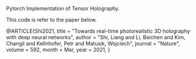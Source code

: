 Pytorch Implementation of Tensor Holography.

This code is refer to the paper below.

@ARTICLE{Shi2021,
title = "Towards real-time photorealistic 3D holography with deep neural networks",
author = "Shi, Liang and Li, Beichen and Kim, Changil and
Kellnhofer, Petr and Matusik, Wojciech",
journal = "Nature",
volume = 592,
month = Mar,
year = 2021,
}
